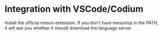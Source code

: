 # Integration with VSCode/Codium
Install the official meson extension. If you don't have mesonlsp in the PATH,
it will ask you whether it should download the language server.
